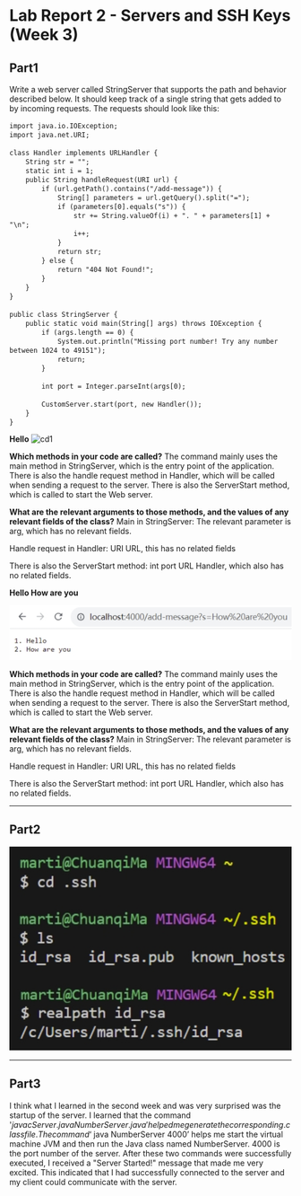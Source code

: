 # Lab Report 2 - Servers and SSH Keys (Week 3)

## Part1
Write a web server called StringServer that supports the path and behavior described below. It should keep track of a single string that gets added to by incoming requests. The requests should look like this:

```
import java.io.IOException;
import java.net.URI;

class Handler implements URLHandler {
    String str = "";
    static int i = 1;
    public String handleRequest(URI url) {
        if (url.getPath().contains("/add-message")) {
            String[] parameters = url.getQuery().split("=");
            if (parameters[0].equals("s")) {
                str += String.valueOf(i) + ". " + parameters[1] + "\n";
                i++;
            }
            return str;
        } else {
            return "404 Not Found!";
        }
    }
}

public class StringServer {
    public static void main(String[] args) throws IOException {
        if (args.length == 0) {
            System.out.println("Missing port number! Try any number between 1024 to 49151");
            return;
        }

        int port = Integer.parseInt(args[0);

        CustomServer.start(port, new Handler());
    }
}

```

**Hello**
![cd1](2e8c2dbb813af24ccaa11af896a2ef6fad9cf391/1.jpg)

**Which methods in your code are called?**
The command mainly uses the main method in StringServer, which is the entry point of the application. There is also the handle request method in Handler, which will be called when sending a request to the server. There is also the ServerStart method, which is called to start the Web server.

**What are the relevant arguments to those methods, and the values of any relevant fields of the class?**
Main in StringServer: The relevant parameter is arg, which has no relevant fields.

Handle request in Handler: URI URL, this has no related fields

There is also the ServerStart method: int port URL Handler, which also has no related fields.

**Hello
How are you**

![cd1](https://github.com/AdamMa2000/cse15l-lab-reports/blob/2e8c2dbb813af24ccaa11af896a2ef6fad9cf391/2.jpg)

**Which methods in your code are called?**
The command mainly uses the main method in StringServer, which is the entry point of the application. There is also the handle request method in Handler, which will be called when sending a request to the server. There is also the ServerStart method, which is called to start the Web server.

**What are the relevant arguments to those methods, and the values of any relevant fields of the class?**
Main in StringServer: The relevant parameter is arg, which has no relevant fields.

Handle request in Handler: URI URL, this has no related fields

There is also the ServerStart method: int port URL Handler, which also has no related fields.

---

## Part2
![cd1](https://github.com/AdamMa2000/cse15l-lab-reports/blob/1972d9e6eacb4cf92ade37eba27b28fc04bbd873/111.jpg)

---

## Part3

I think what I learned in the second week and was very surprised was the startup of the server. I learned that the command '$javac Server.java NumberServer.java' helped me generate the corresponding .class file. The command ‘$ java NumberServer 4000’ helps me start the virtual machine JVM and then run the Java class named NumberServer. 4000 is the port number of the server. After these two commands were successfully executed, I received a "Server Started!" message that made me very excited. This indicated that I had successfully connected to the server and my client could communicate with the server.
